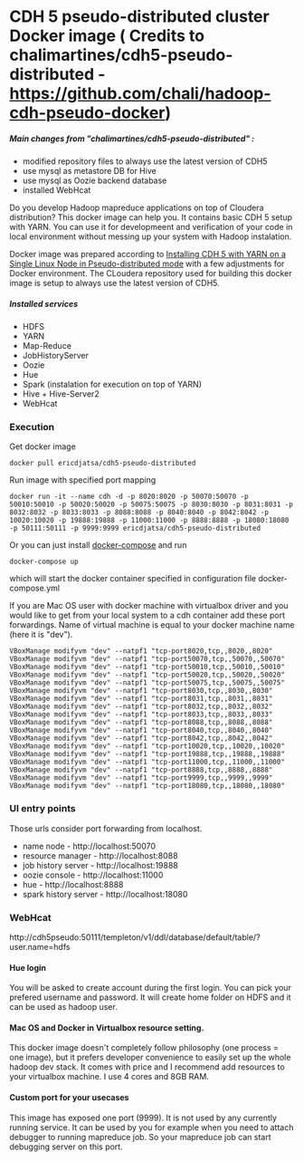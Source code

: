 # CDH 5 pseudo-distributed cluster Docker image ( Credits to chalimartines/cdh5-pseudo-distributed - https://github.com/chali/hadoop-cdh-pseudo-docker)

##### Main changes from "chalimartines/cdh5-pseudo-distributed" : 
- modified repository files to always use the latest version of CDH5
- use mysql as metastore DB for Hive
- use mysql as Oozie backend database
- installed WebHcat

Do you develop Hadoop mapreduce applications on top of Cloudera distribution? This docker image can help you. It contains basic CDH 5 setup with YARN. You can use it for developmeent and verification of your code in local environment without messing up your system with Hadoop instalation.

Docker image was prepared according to [Installing CDH 5 with YARN on a Single Linux Node in Pseudo-distributed mode](http://www.cloudera.com/content/cloudera-content/cloudera-docs/CDH5/latest/CDH5-Quick-Start/cdh5qs_yarn_pseudo.html) with a few adjustments for Docker environment. 
The CLoudera repository used for building this docker image is setup to always use the latest version of CDH5.

##### Installed services
* HDFS
* YARN
* Map-Reduce
* JobHistoryServer
* Oozie
* Hue
* Spark (instalation for execution on top of YARN)
* Hive + Hive-Server2
* WebHcat

### Execution
Get docker image

    docker pull ericdjatsa/cdh5-pseudo-distributed

Run image with specified port mapping

    docker run -it --name cdh -d -p 8020:8020 -p 50070:50070 -p 50010:50010 -p 50020:50020 -p 50075:50075 -p 8030:8030 -p 8031:8031 -p 8032:8032 -p 8033:8033 -p 8088:8088 -p 8040:8040 -p 8042:8042 -p 10020:10020 -p 19888:19888 -p 11000:11000 -p 8888:8888 -p 18080:18080 -p 50111:50111 -p 9999:9999 ericdjatsa/cdh5-pseudo-distributed

 Or you can just install [docker-compose](https://docs.docker.com/compose/install/) and run 

    docker-compose up 

which will start the docker container specified in configuration file docker-compose.yml
  
If you are Mac OS user with docker machine with virtualbox driver and you would like to get from your local system to a cdh container add these port forwardings. Name of virtual machine is equal to your docker machine name (here it is "dev").

	VBoxManage modifyvm "dev" --natpf1 "tcp-port8020,tcp,,8020,,8020"
	VBoxManage modifyvm "dev" --natpf1 "tcp-port50070,tcp,,50070,,50070"
	VBoxManage modifyvm "dev" --natpf1 "tcp-port50010,tcp,,50010,,50010"
	VBoxManage modifyvm "dev" --natpf1 "tcp-port50020,tcp,,50020,,50020"
	VBoxManage modifyvm "dev" --natpf1 "tcp-port50075,tcp,,50075,,50075"
	VBoxManage modifyvm "dev" --natpf1 "tcp-port8030,tcp,,8030,,8030"
	VBoxManage modifyvm "dev" --natpf1 "tcp-port8031,tcp,,8031,,8031"
	VBoxManage modifyvm "dev" --natpf1 "tcp-port8032,tcp,,8032,,8032"
	VBoxManage modifyvm "dev" --natpf1 "tcp-port8033,tcp,,8033,,8033"
	VBoxManage modifyvm "dev" --natpf1 "tcp-port8088,tcp,,8088,,8088"
	VBoxManage modifyvm "dev" --natpf1 "tcp-port8040,tcp,,8040,,8040"
	VBoxManage modifyvm "dev" --natpf1 "tcp-port8042,tcp,,8042,,8042"
	VBoxManage modifyvm "dev" --natpf1 "tcp-port10020,tcp,,10020,,10020"
	VBoxManage modifyvm "dev" --natpf1 "tcp-port19888,tcp,,19888,,19888"
	VBoxManage modifyvm "dev" --natpf1 "tcp-port11000,tcp,,11000,,11000"
	VBoxManage modifyvm "dev" --natpf1 "tcp-port8888,tcp,,8888,,8888"
    VBoxManage modifyvm "dev" --natpf1 "tcp-port9999,tcp,,9999,,9999"
    VBoxManage modifyvm "dev" --natpf1 "tcp-port18080,tcp,,18080,,18080"

### UI entry points
Those urls consider port forwarding from localhost.
* name node - http://localhost:50070
* resource manager - http://localhost:8088
* job history server - http://localhost:19888
* oozie console - http://localhost:11000
* hue - http://localhost:8888
* spark history server - http://localhost:18080

### WebHcat
http://cdh5pseudo:50111/templeton/v1/ddl/database/default/table/?user.name=hdfs

#### Hue login
You will be asked to create account during the first login. You can pick your prefered username and password. It will create home folder on HDFS and it can be used as hadoop user.

#### Mac OS and Docker in Virtualbox resource setting.
This docker image doesn't completely follow  philosophy (one process = one image), but it prefers developer convenience to easily set up the whole hadoop dev stack. It comes with price and I recommend add resources to your virtualbox machine. I use 4 cores and 8GB RAM.

#### Custom port for your usecases
This image has exposed one port (9999). It is not used by any currently running service. It can be used by you for example when you need to attach debugger to running mapreduce job. So your mapreduce job can start debugging server on this port.
